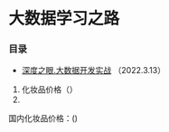 #  大数据学习之路

### 目录

- [深度之眼.大数据开发实战](Bigdata_development/) （2022.3.13）


1. 化妆品价格（）
2. 

国内化妆品价格：()



